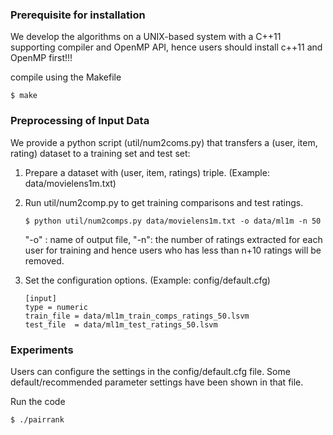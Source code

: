 
### Prerequisite for installation 
We develop the algorithms on a UNIX-based system with a C++11 supporting compiler and OpenMP API, hence users should install c++11 and OpenMP first!!!

compile using the Makefile 
```
$ make
```

### Preprocessing of Input Data
We provide a python script (util/num2coms.py) that transfers a (user, item, rating) dataset to a training set and test set: 

1. Prepare a dataset with (user, item, ratings) triple. (Example: data/movielens1m.txt)

2. Run util/num2comp.py to get training comparisons and test ratings. 
    ``` 
    $ python util/num2comps.py data/movielens1m.txt -o data/ml1m -n 50
    ```   
    "-o" : name of output file, "-n": the number of ratings extracted for each user for training and hence users who has less than n+10 ratings will be removed.  

3. Set the configuration options. (Example: config/default.cfg)

    ```
    [input]
    type = numeric
    train_file = data/ml1m_train_comps_ratings_50.lsvm
    test_file  = data/ml1m_test_ratings_50.lsvm
    ```

### Experiments 
Users can configure the settings in the config/default.cfg file. Some default/recommended parameter settings have been shown in that file.

Run the code

    
    $ ./pairrank
    
